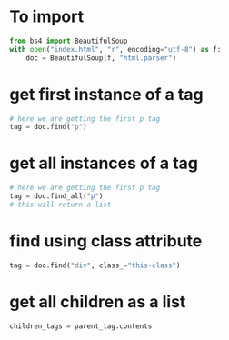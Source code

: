 # To import
```python
from bs4 import BeautifulSoup
with open("index.html", "r", encoding="utf-8") as f:
	doc = BeautifulSoup(f, "html.parser")
```
# get first instance of a tag
```python
# here we are getting the first p tag
tag = doc.find("p")
```
# get all instances of a tag
```python
# here we are getting the first p tag
tag = doc.find_all("p")
# this will return a list
```
# find using class attribute
```python
tag = doc.find("div", class_="this-class")
```
# get all children as a list
```python
children_tags = parent_tag.contents 
```
